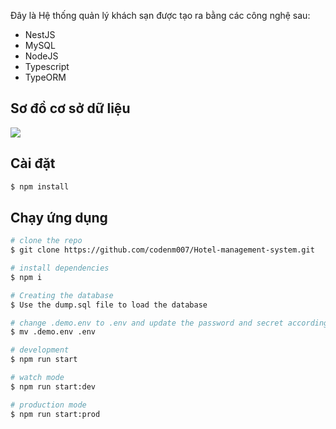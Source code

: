 
Đây là Hệ thống quản lý khách sạn được tạo ra bằng các công nghệ sau:
- NestJS
- MySQL
- NodeJS
- Typescript
- TypeORM

## Sơ đồ cơ sở dữ liệu
![](https://res.cloudinary.com/dqpurfmpd/image/upload/v1654242658/cdn/bajaj_hotel_management_system_assign_ebled0.png)


## Cài đặt


```bash
$ npm install
```

## Chạy ứng dụng


```bash
# clone the repo
$ git clone https://github.com/codenm007/Hotel-management-system.git

# install dependencies
$ npm i 

# Creating the database
$ Use the dump.sql file to load the database 

# change .demo.env to .env and update the password and secret accordingly
$ mv .demo.env .env 

# development
$ npm run start

# watch mode
$ npm run start:dev

# production mode
$ npm run start:prod
```

